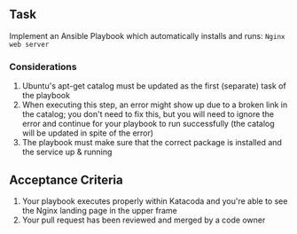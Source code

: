 ## Task

Implement an Ansible Playbook  which automatically installs and runs: `Nginx web server`  

### Considerations

1. Ubuntu's apt-get catalog must be updated as the first (separate) task of the playbook
2. When executing this step, an error might show up due to a broken link in the catalog;
   you don't need to fix this, but you will need to ignore the error and continue for your playbook
   to run successfully (the catalog will be updated in spite of the error)
3. The playbook must make sure that the correct package is installed and the service up & running

## Acceptance Criteria

1. Your playbook executes properly within Katacoda and you're able to see the Nginx landing page
   in the upper frame
2. Your pull request has been reviewed and merged by a code owner